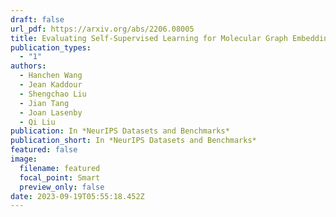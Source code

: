 ```yaml
---
draft: false
url_pdf: https://arxiv.org/abs/2206.08005
title: Evaluating Self-Supervised Learning for Molecular Graph Embeddings
publication_types:
  - "1"
authors:
  - Hanchen Wang
  - Jean Kaddour
  - Shengchao Liu
  - Jian Tang
  - Joan Lasenby
  - Qi Liu
publication: In *NeurIPS Datasets and Benchmarks*
publication_short: In *NeurIPS Datasets and Benchmarks*
featured: false
image:
  filename: featured
  focal_point: Smart
  preview_only: false
date: 2023-09-19T05:55:18.452Z
---
```


